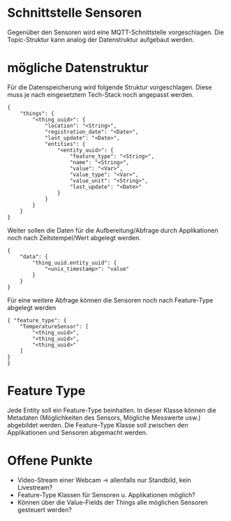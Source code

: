 # Schnittstelle Sensoren 

Gegenüber den Sensoren wird eine MQTT-Schnittstelle vorgeschlagen.
Die Topic-Struktur kann analog der Datenstruktur aufgebaut werden. 


# mögliche Datenstruktur
Für die Datenspeicherung wird folgende Struktur vorgeschlagen. 
Diese muss je nach eingesetztem Tech-Stack noch angepasst werden. 

```
{
    "things": {
        "<thing_uuid>": {
            "location": "<String>",
            "registration_date": "<Date>",
            "last_update": "<Date>",
            "entities": {
                "<entity_uuid>": {
                    "feature_type": "<String>",
                    "name": "<String>",
                    "value": "<Var>",
                    "value_type": "<Var>", 
                    "value_unit": "<String>",
                    "last_update": "<Date>"
                }
            }
        }
    }
}
```

Weiter sollen die Daten für die Aufbereitung/Abfrage durch Applikationen noch nach Zeitstempel/Wert abgelegt werden.

```
{
    "data": {
        "thing_uuid.entity_uuid": {
            "<unix_timestamp>": "value"
        }
    }
}
```

Für eine weitere Abfrage können die Sensoren noch nach Feature-Type abgelegt werden
```
{ "feature_type": {
    "TemperatureSensor": [
        "<thing_uuid>",
        "<thing_uuid>",
        "<thing_uuid>"
    ]
}
}
```

# Feature Type
Jede Entity soll ein Feature-Type beinhalten. In dieser Klasse können die Metadaten (Möglichkeiten des Sensors, Mögliche Messwerte usw.) abgebildet werden. Die Feature-Type Klasse soll zwischen den Applikationen und Sensoren abgemacht werden. 


# Offene Punkte 
* Video-Stream einer Webcam -> allenfalls nur Standbild, kein Livestream? 
* Feature-Type Klassen für Sensoren u. Applikationen möglich? 
* Können über die Value-Fields der Things alle möglichen Sensoren gesteuert werden? 
